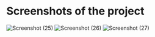 #  Screenshots of the project

![Screenshot (25)](https://github.com/Prateik26172/Social-Media-Sentiment-Analysis/assets/127705605/c9045a4c-1e47-4a64-a292-e4a91157108d)
![Screenshot (26)](https://github.com/Prateik26172/Social-Media-Sentiment-Analysis/assets/127705605/656e2475-a4ff-4705-8e0b-240275f0c2bb)
![Screenshot (27)](https://github.com/Prateik26172/Social-Media-Sentiment-Analysis/assets/127705605/924d8677-5b8d-45b2-8219-9347a78cdb06)
